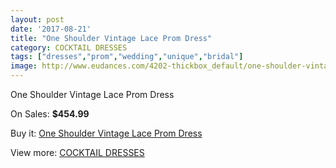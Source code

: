 ```yaml
---
layout: post
date: '2017-08-21'
title: "One Shoulder Vintage Lace Prom Dress"
category: COCKTAIL DRESSES
tags: ["dresses","prom","wedding","unique","bridal"]
image: http://www.eudances.com/4202-thickbox_default/one-shoulder-vintage-lace-prom-dress.jpg
---
```

One Shoulder Vintage Lace Prom Dress

On Sales: **$454.99**
<a href="https://www.eudances.com/en/cocktail-dresses/1402-one-shoulder-vintage-lace-prom-dress.html"><amp-img layout="responsive" width="600" height="600" src="//www.eudances.com/4202-thickbox_default/one-shoulder-vintage-lace-prom-dress.jpg" alt="One Shoulder Vintage Lace Prom Dress 0" /></a>
<a href="https://www.eudances.com/en/cocktail-dresses/1402-one-shoulder-vintage-lace-prom-dress.html"><amp-img layout="responsive" width="600" height="600" src="//www.eudances.com/4207-thickbox_default/one-shoulder-vintage-lace-prom-dress.jpg" alt="One Shoulder Vintage Lace Prom Dress 1" /></a>
<a href="https://www.eudances.com/en/cocktail-dresses/1402-one-shoulder-vintage-lace-prom-dress.html"><amp-img layout="responsive" width="600" height="600" src="//www.eudances.com/4206-thickbox_default/one-shoulder-vintage-lace-prom-dress.jpg" alt="One Shoulder Vintage Lace Prom Dress 2" /></a>
<a href="https://www.eudances.com/en/cocktail-dresses/1402-one-shoulder-vintage-lace-prom-dress.html"><amp-img layout="responsive" width="600" height="600" src="//www.eudances.com/4205-thickbox_default/one-shoulder-vintage-lace-prom-dress.jpg" alt="One Shoulder Vintage Lace Prom Dress 3" /></a>
<a href="https://www.eudances.com/en/cocktail-dresses/1402-one-shoulder-vintage-lace-prom-dress.html"><amp-img layout="responsive" width="600" height="600" src="//www.eudances.com/4204-thickbox_default/one-shoulder-vintage-lace-prom-dress.jpg" alt="One Shoulder Vintage Lace Prom Dress 4" /></a>
<a href="https://www.eudances.com/en/cocktail-dresses/1402-one-shoulder-vintage-lace-prom-dress.html"><amp-img layout="responsive" width="600" height="600" src="//www.eudances.com/4203-thickbox_default/one-shoulder-vintage-lace-prom-dress.jpg" alt="One Shoulder Vintage Lace Prom Dress 5" /></a>

Buy it: [One Shoulder Vintage Lace Prom Dress](https://www.eudances.com/en/cocktail-dresses/1402-one-shoulder-vintage-lace-prom-dress.html "One Shoulder Vintage Lace Prom Dress")

View more: [COCKTAIL DRESSES](https://www.eudances.com/en/14-cocktail-dresses "COCKTAIL DRESSES")